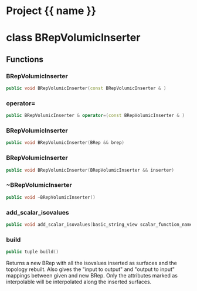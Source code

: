 <script setup>
import {useRoute} from 'vitepress'
const {path} = useRoute()
const tokens = path.split('/')
const words = tokens[2].split('-');
for (let i = 0; i < words.length; i++) {
    words[i] = words[i].charAt(0).toUpperCase() + words[i].slice(1);
    words[i] = words[i].replace('geode', 'Geode')
}
const name = words.join('-');
</script>
# Project {{ name }}

# class BRepVolumicInserter


## Functions

### BRepVolumicInserter

```cpp
public void BRepVolumicInserter(const BRepVolumicInserter & )
```


### operator=

```cpp
public BRepVolumicInserter & operator=(const BRepVolumicInserter & )
```


### BRepVolumicInserter

```cpp
public void BRepVolumicInserter(BRep && brep)
```


### BRepVolumicInserter

```cpp
public void BRepVolumicInserter(BRepVolumicInserter && inserter)
```


### ~BRepVolumicInserter

```cpp
public void ~BRepVolumicInserter()
```


### add_scalar_isovalues

```cpp
public void add_scalar_isovalues(basic_string_view scalar_function_name, Span scalar_function_values)
```


### build

```cpp
public tuple build()
```


 Returns a new BRep with all the isovalues inserted as surfaces and the topology rebuilt. Also gives the "input to output" and "output to input" mappings between given and new BRep. Only the attributes marked as interpolable will be interpolated along the inserted surfaces.



